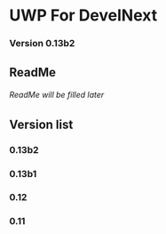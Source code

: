 # UWP For DevelNext
### Version 0.13b2

## ReadMe
###### ReadMe will be filled later

## Version list
### 0.13b2
### 0.13b1
### 0.12
### 0.11
